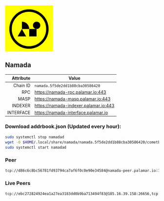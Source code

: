 ![Logo](https://raw.githubusercontent.com/Pa1amar/mainnets/refs/heads/main/namada/logo.png)
## Namada
| Attribute | Value |
|----------:|-------|
| Chain ID         | `namada.5f5de2dd1b88cba30586420` |
| RPC  | https://namada-rpc.palamar.io:443 |
| MASP  | https://namada-masp.palamar.io:443 |
| INDEXER | https://namada-indexer.palamar.io:443 |
| INTERFACE | https://namada-interface.palamar.io |

### Download addrbook.json (Updated every hour):
```bash
sudo systemctl stop namadad
wget -O $HOME/.local/share/namada/namada.5f5de2dd1b88cba30586420/cometbft/config/addrbook.json https://storage.palamar.io/mainnet/namada/addrbook.json
sudo systemctl start namadad
```
### Peer
```bash
tcp://d86c6c8bc56781fd93794ca7af6f0c0e90e34584@namada-peer.palamar.io:16656
```












































































































































































































































































































































































































































































































































































### Live Peers
```
tcp://ebc272824924ea1a27ea3183dd0b9ba713494f83@185.16.39.158:26656,tcp://5a7f398e1517fd661689449971a4ec26dd0bea5e@80.241.215.77:26656,tcp://f956a4f4ace444bbf8f177c6e290a7c88be1c045@34.118.44.33:26656,tcp://f599bec873183d371ae22f89195d3ced22dda2f3@46.4.29.231:5000,tcp://7bfafd197320ccb6ca90f15c1a4d58cc6d92a4fb@34.116.198.75:26656,tcp://e461529f0cfc2520dbad23d402906924fef602f9@65.109.26.242:26656,tcp://cb6ae22e1e89d029c55f2cb400b0caa19cbe5523@38.132.56.27:32750,tcp://f29ae19de1f7baf675f04aa6bde5f1861ad728d2@93.159.130.4:27656,tcp://1cb0c9813db48396b31976443a1cd88b73e0fb05@95.216.78.215:26656,tcp://509f1e843cf881650a4151aa804ddd7a7188e88f@195.201.197.246:32656,tcp://9e0f76eee46179456c0754c686aea2258030ab54@212.83.33.148:26603,tcp://04affb50117ef548cbf7d1ddb1e6416dec0645ae@65.108.75.179:14656
```
